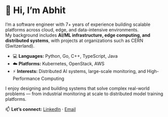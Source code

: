 # 👋 Hi, I’m Abhit  

I’m a software engineer with 7+ years of experience building scalable platforms across cloud, edge, and data-intensive environments.  
My background includes **AI/ML infrastructure, edge computing, and distributed systems**, with projects at organizations such as CERN (Switzerland).  

- 💻 **Languages:** Python, Go, C++, TypeScript, Java  
- ☁️ **Platforms:** Kubernetes, OpenStack, AWS  
- ⚡ **Interests:** Distributed AI systems, large-scale monitoring, and High-Performance Computing  

I enjoy designing and building systems that solve complex real-world problems — from industrial monitoring at scale to distributed model training platforms.  

📫 **Let’s connect:** [LinkedIn](https://www.linkedin.com/in/abhit-patil) · [Email](abhit95@gmail.com)
